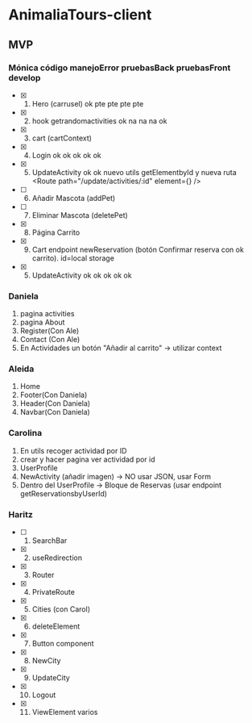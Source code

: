 # AnimaliaTours-client

## MVP

### Mónica código manejoError pruebasBack pruebasFront develop

- [x] 1. Hero (carrusel) ok pte pte pte pte
- [x] 2. hook getrandomactivities ok na na na ok
- [x] 3. cart (cartContext)
- [x] 4. Login ok ok ok ok ok
- [x] 5. UpdateActivity ok ok nuevo utils getElementbyId y nueva ruta <Route path="/update/activities/:id" element={<Layout><UpdateActivity /></Layout>} />
- [ ] 6. Añadir Mascota (addPet)
- [ ] 7. Eliminar Mascota (deletePet)
- [x] 8. Página Carrito
- [x] 9. Cart endpoint newReservation (botón Confirmar reserva con ok carrito). id=local storage
- [x] 5. UpdateActivity ok ok ok ok ok

### Daniela

1. pagina activities
2. pagina About
3. Register(Con Ale)
4. Contact (Con Ale)
5. En Actividades un botón "Añadir al carrito" -> utilizar context

### Aleida

1. Home
2. Footer(Con Daniela)
3. Header(Con Daniela)
4. Navbar(Con Daniela)

### Carolina

1. En utils recoger actividad por ID
2. crear y hacer pagina ver actividad por id
3. UserProfile
4. NewActivity (añadir imagen) -> NO usar JSON, usar Form
5. Dentro del UserProfile -> Bloque de Reservas (usar endpoint getReservationsbyUserId)

### Haritz

- [ ] 1. SearchBar
- [x] 2. useRedirection
- [x] 3. Router
- [x] 4. PrivateRoute
- [x] 5. Cities (con Carol)
- [x] 6. deleteElement
- [x] 7. Button component
- [x] 8. NewCity
- [x] 9. UpdateCity
- [x] 10. Logout
- [x] 11. ViewElement varios
